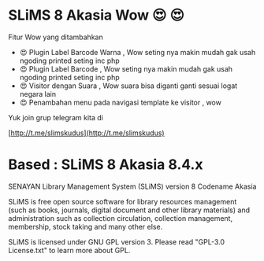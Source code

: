 
SLiMS 8 Akasia Wow :heart_eyes:  :heart_eyes: 
===============

Fitur Wow yang ditambahkan

* :heart_eyes: Plugin Label Barcode Warna , Wow seting nya makin mudah gak usah ngoding printed seting inc php
* :heart_eyes: Plugin Label Barcode , Wow seting nya makin mudah gak usah ngoding printed seting inc php
* :heart_eyes: Visitor dengan Suara , Wow suara bisa diganti ganti sesuai logat negara lain
* :heart_eyes: Penambahan menu pada navigasi template ke visitor , wow 

Yuk join grup telegram kita di 

[http://t.me/slimskudus](http://t.me/slimskudus)

Based : SLiMS 8 Akasia 8.4.x
===============
SENAYAN Library Management System (SLiMS) version 8 Codename Akasia

SLiMS is free open source software for library resources management
(such as books, journals, digital document and other library materials)
and administration such as collection circulation, collection management,
membership, stock taking and many other else.

SLiMS is licensed under GNU GPL version 3. Please read "GPL-3.0 License.txt"
to learn more about GPL.
